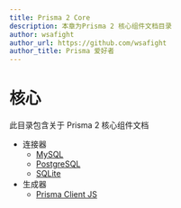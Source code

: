 ```yaml
---
title: Prisma 2 Core
description: 本章为Prisma 2 核心组件文档目录
author: wsafight
author_url: https://github.com/wsafight
author_title: Prisma 爱好者
---
```


# 核心

此目录包含关于 Prisma 2 核心组件文档

- 连接器
  - [MySQL](./connectors/mysql.md)
  - [PostgreSQL](./connectors/postgresql.md)
  - [SQLite](./connectors/sqlite.md)
- 生成器
  - [Prisma Client JS](./generators/prisma-client-js.md)
